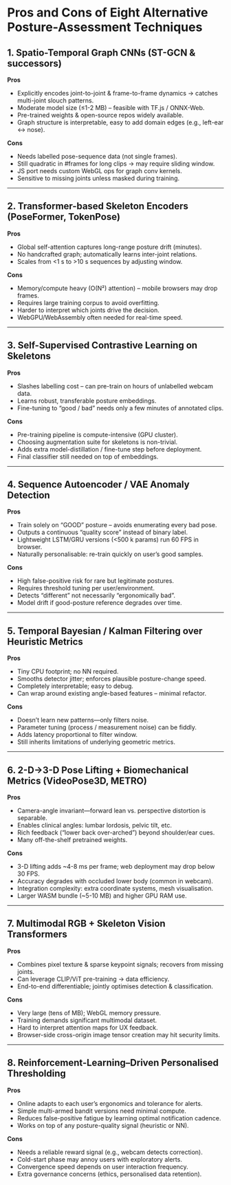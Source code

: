 # Pros and Cons of Eight Alternative Posture-Assessment Techniques

## 1. Spatio-Temporal Graph CNNs (ST-GCN & successors)
**Pros**
- Explicitly encodes joint-to-joint & frame-to-frame dynamics → catches multi-joint slouch patterns.
- Moderate model size (≤1-2 MB) – feasible with TF.js / ONNX-Web.
- Pre-trained weights & open-source repos widely available.
- Graph structure is interpretable, easy to add domain edges (e.g., left-ear ↔ nose).

**Cons**
- Needs labelled pose-sequence data (not single frames).
- Still quadratic in #frames for long clips → may require sliding window.
- JS port needs custom WebGL ops for graph conv kernels.
- Sensitive to missing joints unless masked during training.

---

## 2. Transformer-based Skeleton Encoders (PoseFormer, TokenPose)
**Pros**
- Global self-attention captures long-range posture drift (minutes).
- No handcrafted graph; automatically learns inter-joint relations.
- Scales from <1 s to >10 s sequences by adjusting window.

**Cons**
- Memory/compute heavy (O(N²) attention) – mobile browsers may drop frames.
- Requires large training corpus to avoid overfitting.
- Harder to interpret which joints drive the decision.
- WebGPU/WebAssembly often needed for real-time speed.

---

## 3. Self-Supervised Contrastive Learning on Skeletons
**Pros**
- Slashes labelling cost – can pre-train on hours of unlabelled webcam data.
- Learns robust, transferable posture embeddings.
- Fine-tuning to “good / bad” needs only a few minutes of annotated clips.

**Cons**
- Pre-training pipeline is compute-intensive (GPU cluster).
- Choosing augmentation suite for skeletons is non-trivial.
- Adds extra model-distillation / fine-tune step before deployment.
- Final classifier still needed on top of embeddings.

---

## 4. Sequence Autoencoder / VAE Anomaly Detection
**Pros**
- Train solely on “GOOD” posture – avoids enumerating every bad pose.
- Outputs a continuous “quality score” instead of binary label.
- Lightweight LSTM/GRU versions (<500 k params) run 60 FPS in browser.
- Naturally personalisable: re-train quickly on user’s good samples.

**Cons**
- High false-positive risk for rare but legitimate postures.
- Requires threshold tuning per user/environment.
- Detects “different” not necessarily “ergonomically bad”.
- Model drift if good-posture reference degrades over time.

---

## 5. Temporal Bayesian / Kalman Filtering over Heuristic Metrics
**Pros**
- Tiny CPU footprint; no NN required.
- Smooths detector jitter; enforces plausible posture-change speed.
- Completely interpretable; easy to debug.
- Can wrap around existing angle-based features – minimal refactor.

**Cons**
- Doesn’t learn new patterns—only filters noise.
- Parameter tuning (process / measurement noise) can be fiddly.
- Adds latency proportional to filter window.
- Still inherits limitations of underlying geometric metrics.

---

## 6. 2-D→3-D Pose Lifting + Biomechanical Metrics (VideoPose3D, METRO)
**Pros**
- Camera-angle invariant—forward lean vs. perspective distortion is separable.
- Enables clinical angles: lumbar lordosis, pelvic tilt, etc.
- Rich feedback (“lower back over-arched”) beyond shoulder/ear cues.
- Many off-the-shelf pretrained weights.

**Cons**
- 3-D lifting adds ~4-8 ms per frame; web deployment may drop below 30 FPS.
- Accuracy degrades with occluded lower body (common in webcam).
- Integration complexity: extra coordinate systems, mesh visualisation.
- Larger WASM bundle (~5-10 MB) and higher GPU RAM use.

---

## 7. Multimodal RGB + Skeleton Vision Transformers
**Pros**
- Combines pixel texture & sparse keypoint signals; recovers from missing joints.
- Can leverage CLIP/ViT pre-training → data efficiency.
- End-to-end differentiable; jointly optimises detection & classification.

**Cons**
- Very large (tens of MB); WebGL memory pressure.
- Training demands significant multimodal dataset.
- Hard to interpret attention maps for UX feedback.
- Browser-side cross-origin image tensor creation may hit security limits.

---

## 8. Reinforcement-Learning–Driven Personalised Thresholding
**Pros**
- Online adapts to each user’s ergonomics and tolerance for alerts.
- Simple multi-armed bandit versions need minimal compute.
- Reduces false-positive fatigue by learning optimal notification cadence.
- Works on top of any posture-quality signal (heuristic or NN).

**Cons**
- Needs a reliable reward signal (e.g., webcam detects correction).
- Cold-start phase may annoy users with exploratory alerts.
- Convergence speed depends on user interaction frequency.
- Extra governance concerns (ethics, personalised data retention).
